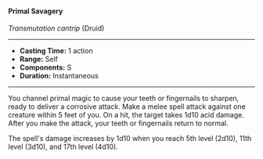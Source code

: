 #### Primal Savagery
*Transmutation cantrip* (Druid)
___
- **Casting Time:** 1 action
- **Range:** Self
- **Components:** S
- **Duration:** Instantaneous
---
You channel primal magic to cause your teeth or fingernails to sharpen, ready to deliver a corrosive attack. Make a melee spell attack against one creature within 5 feet of you. On a hit, the target takes 1d10 acid damage. After you make the attack, your teeth or fingernails return to normal.

The spell's damage increases by 1d10 when you reach 5th level (2d10), 11th level (3d10), and 17th level (4d10).